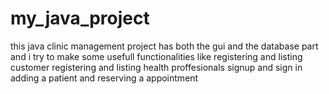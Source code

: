 # my_java_project
this java clinic management project has both the gui and the database part and i try to make some usefull functionalities like 
registering and listing customer
registering and listing health proffesionals
signup and sign in
adding a patient and reserving a appointment
